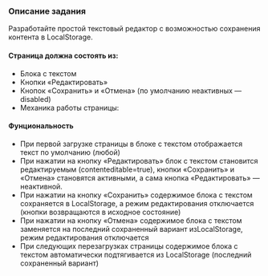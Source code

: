### Описание задания

Разработайте простой текстовый редактор с возможностью сохранения контента в LocalStorage.

#### Страница должна состоять из:

- Блока с текстом
- Кнопки «Редактировать»
- Кнопок «Сохранить» и «Отмена» (по умолчанию неактивных — disabled)
- Механика работы страницы:

#### Фунциональность

- При первой загрузке страницы в блоке с текстом отображается текст по умолчанию (любой)
- При нажатии на кнопку «Редактировать» блок с текстом становится редактируемым (contenteditable=true), кнопки «Сохранить» и «Отмена» становятся активными, а сама кнопка «Редактировать» — неактивной.
- При нажатии на кнопку «Сохранить» содержимое блока с текстом сохраняется в LocalStorage, а режим редактирования отключается (кнопки возвращаются в исходное состояние)
- При нажатии на кнопку «Отмена» содержимое блока с текстом заменяется на последний сохраненный вариант изLocalStorage, режим редактирования отключается
- При следующих перезагрузках страницы содержимое блока с текстом автоматически подтягивается из LocalStorage (последний сохраненный вариант)
